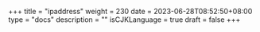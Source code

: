 +++
title = "ipaddress"
weight = 230
date = 2023-06-28T08:52:50+08:00
type = "docs"
description = ""
isCJKLanguage = true
draft = false
+++